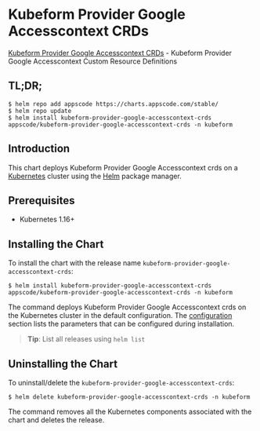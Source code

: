 # Kubeform Provider Google Accesscontext CRDs

[Kubeform Provider Google Accesscontext CRDs](https://github.com/kubeform) - Kubeform Provider Google Accesscontext Custom Resource Definitions

## TL;DR;

```console
$ helm repo add appscode https://charts.appscode.com/stable/
$ helm repo update
$ helm install kubeform-provider-google-accesscontext-crds appscode/kubeform-provider-google-accesscontext-crds -n kubeform
```

## Introduction

This chart deploys Kubeform Provider Google Accesscontext crds on a [Kubernetes](http://kubernetes.io) cluster using the [Helm](https://helm.sh) package manager.

## Prerequisites

- Kubernetes 1.16+

## Installing the Chart

To install the chart with the release name `kubeform-provider-google-accesscontext-crds`:

```console
$ helm install kubeform-provider-google-accesscontext-crds appscode/kubeform-provider-google-accesscontext-crds -n kubeform
```

The command deploys Kubeform Provider Google Accesscontext crds on the Kubernetes cluster in the default configuration. The [configuration](#configuration) section lists the parameters that can be configured during installation.

> **Tip**: List all releases using `helm list`

## Uninstalling the Chart

To uninstall/delete the `kubeform-provider-google-accesscontext-crds`:

```console
$ helm delete kubeform-provider-google-accesscontext-crds -n kubeform
```

The command removes all the Kubernetes components associated with the chart and deletes the release.


